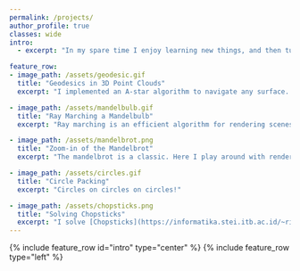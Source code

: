 ```yaml
---
permalink: /projects/
author_profile: true
classes: wide
intro:
  - excerpt: "In my spare time I enjoy learning new things, and then turning those things into small projects."

feature_row:
- image_path: /assets/geodesic.gif
  title: "Geodesics in 3D Point Clouds"
  excerpt: "I implemented an A-star algorithm to navigate any surface. Here my solver navigates the surface of the [gyroid](https://mathworld.wolfram.com/Gyroid.html) function, whose isosurface is approximated using a marching cubes algorithm, and a KD-Tree defines the connections between points. Check it out [**here**](https://github.com/AstroKriel/Geodesics)"

- image_path: /assets/mandelbulb.gif
  title: "Ray Marching a Mandelbulb"
  excerpt: "Ray marching is an efficient algorithm for rendering scenes like this mandelbulb, where a signed distance function (implicit representations of surfaces) exists for the (elements in the) scene. Check it out [**here**](https://github.com/AstroKriel/Mandelbulb)"

- image_path: /assets/mandelbrot.png
  title: "Zoom-in of the Mandelbrot"
  excerpt: "The mandelbrot is a classic. Here I play around with rendering a zoomed-in section of the fractal with Blinn-Phong shading for the fractal's escape time."

- image_path: /assets/circles.gif
  title: "Circle Packing"
  excerpt: "Circles on circles on circles!"

- image_path: /assets/chopsticks.png
  title: "Solving Chopsticks"
  excerpt: "I solve [Chopsticks](https://informatika.stei.itb.ac.id/~rinaldi.munir/Stmik/2021-2022/Makalah/Makalah-IF2211-Stima-2022-K1%20(56).pdf) using various searching algorithms, and show that only 557 unique game states exist, with a maximum of 13 moves before either reaching an end state or looping back onto a different game branch. Here, colours correspond with outcomes and player turns. Check it out [**here**](https://github.com/AstroKriel/Chopsticks/tree/master)"
---
```


{% include feature_row id="intro" type="center" %}
{% include feature_row type="left" %}

